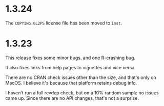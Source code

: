 # 1.3.24

The `COPYING.GL2PS` license file has been moved to
`inst`.

# 1.3.23

This release fixes some minor bugs, and one R-crashing bug.

It also fixes links from help pages to vignettes and 
vice versa.

There are no CRAN check issues other than the size, and
that's only on MacOS.  I believe it's because that
platform retains debug info.

I haven't run a full revdep check, but on a 10% random 
sample no issues came up.  Since there are no API
changes, that's not a surprise.
